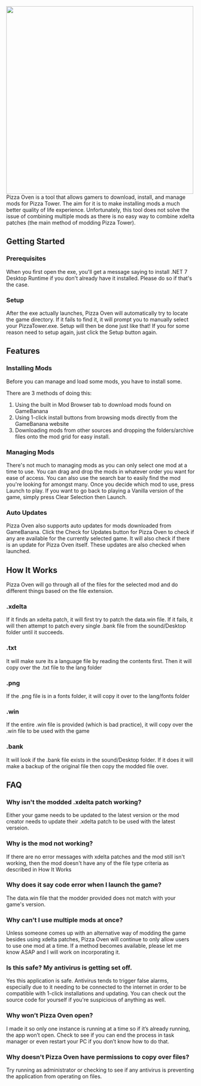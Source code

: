 <img src="https://media.discordapp.net/attachments/796396777090711635/1088971726676828300/PizzaOvenPreview.png?width=1074&height=604" width="500">
Pizza Oven is a tool that allows gamers to download, install, and manage mods for Pizza Tower. The aim for it is to make installing mods a much better quality of life experience. Unfortunately, this tool does not solve the issue of combining multiple mods as there is no easy way to combine xdelta patches (the main method of modding Pizza Tower).

## Getting Started
### Prerequisites
When you first open the exe, you'll get a message saying to install .NET 7 Desktop Runtime if you don't already have it installed. Please do so if that's the case.

### Setup
After the exe actually launches, Pizza Oven will automatically try to locate the game directory. If it fails to find it, it will prompt you to manually select your PizzaTower.exe. Setup will then be done just like that! If you for some reason need to setup again, just click the Setup button again.

## Features
### Installing Mods
Before you can manage and load some mods, you have to install some.

There are 3 methods of doing this:
1. Using the built in Mod Browser tab to download mods found on GameBanana
2. Using 1-click install buttons from browsing mods directly from the GameBanana website
3. Downloading mods from other sources and dropping the folders/archive files onto the mod grid for easy install.

### Managing Mods
There's not much to managing mods as you can only select one mod at a time to use. You can drag and drop the mods in whatever order you want for ease of access. You can also use the search bar to easily find the mod you're looking for amongst many. Once you decide which mod to use, press Launch to play. If you want to go back to playing a Vanilla version of the game, simply press Clear Selection then Launch.

### Auto Updates
Pizza Oven also supports auto updates for mods downloaded from GameBanana. Click the Check for Updates button for Pizza Oven to check if any are available for the currently selected game. It will also check if there is an update for Pizza Oven itself. These updates are also checked when launched.

## How It Works
Pizza Oven will go through all of the files for the selected mod and do different things based on the file extension. 

### .xdelta
If it finds an xdelta patch, it will first try to patch the data.win file. If it fails, it will then attempt to patch every single .bank file from the sound/Desktop folder until it succeeds.

### .txt
It will make sure its a language file by reading the contents first. Then it will copy over the .txt file to the lang folder

### .png
If the .png file is in a fonts folder, it will copy it over to the lang/fonts folder

### .win
If the entire .win file is provided (which is bad practice), it will copy over the .win file to be used with the game

### .bank
It will look if the .bank file exists in the sound/Desktop folder. If it does it will make a backup of the original file then copy the modded file over.

## FAQ
### Why isn't the modded .xdelta patch working?
Either your game needs to be updated to the latest version or the mod creator needs to update their .xdelta patch to be used with the latest verseion.

### Why is the mod not working?
If there are no error messages with xdelta patches and the mod still isn't working, then the mod doesn't have any of the file type criteria as described in How It Works

### Why does it say code error when I launch the game?
The data.win file that the modder provided does not match with your game's version.

### Why can't I use multiple mods at once?
Unless someone comes up with an alternative way of modding the game besides using xdelta patches, Pizza Oven will continue to only allow users to use one mod at a time. If a method becomes available, please let me know ASAP and I will work on incorporating it.

### Is this safe? My antivirus is getting set off.
Yes this application is safe. Antivirus tends to trigger false alarms, especially due to it needing to be connected to the internet in order to be compatible with 1-click installations and updating. You can check out the source code for yourself if you're suspicious of anything as well.

### Why won’t Pizza Oven open?
I made it so only one instance is running at a time so if it’s already running, the app won’t open. Check to see if you can end the process in task manager or even restart your PC if you don’t know how to do that. 

### Why doesn't Pizza Oven have permissions to copy over files?
Try running as administrator or checking to see if any antivirus is preventing the application from operating on files.
